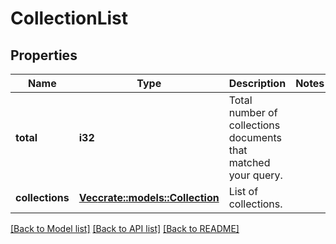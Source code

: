 # CollectionList

## Properties

Name | Type | Description | Notes
------------ | ------------- | ------------- | -------------
**total** | **i32** | Total number of collections documents that matched your query. | 
**collections** | [**Vec<crate::models::Collection>**](collection.md) | List of collections. | 

[[Back to Model list]](../README.md#documentation-for-models) [[Back to API list]](../README.md#documentation-for-api-endpoints) [[Back to README]](../README.md)


